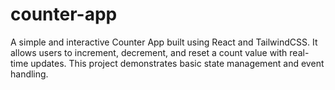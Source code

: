 # counter-app
A simple and interactive Counter App built using React and TailwindCSS. It allows users to increment, decrement, and reset a count value with real-time updates. This project demonstrates basic state management and event handling.
